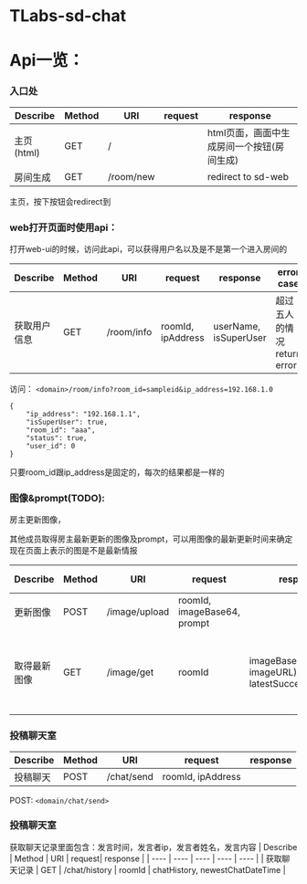 # TLabs-sd-chat

# Api一览：

### 入口处
| Describe |  Method  | URI | request| response |
| ---- | ---- | ---- | ---- | ---- |
| 主页(html) | GET | / |  | html页面，画面中生成房间一个按钮(房间生成) |
| 房间生成 | GET | /room/new |  | redirect to sd-web |

主页，按下按钮会redirect到


### web打开页面时使用api：

打开web-ui的时候，访问此api，可以获得用户名以及是不是第一个进入房间的

| Describe |  Method  | URI | request| response | error case |
| ---- | ---- | ---- | ---- | ---- | ---- |
| 获取用户信息 | GET | /room/info | roomId, ipAddress | userName, isSuperUser | 超过五人的情况return error |

访问： `<domain>/room/info?room_id=sampleid&ip_address=192.168.1.0`
```
{
    "ip_address": "192.168.1.1",
    "isSuperUser": true,
    "room_id": "aaa",
    "status": true,
    "user_id": 0
}
```
只要room_id跟ip_address是固定的，每次的结果都是一样的

### 图像&prompt(TODO):

房主更新图像，

其他成员取得房主最新更新的图像及prompt，可以用图像的最新更新时间来确定现在页面上表示的图是不是最新情报

| Describe |  Method  | URI | request| response | error case |
| ---- | ---- | ---- | ---- | ---- | ---- |
| 更新图像 | POST | /image/upload | roomId, imageBase64, prompt | | |
| 取得最新图像 | GET | /image/get | roomId | imageBase64(or imageURL), prompt, latestSuccessDateTime | 房间/图像记录不存在时 empty |

### 投稿聊天室
| Describe |  Method  | URI | request| response |
| ---- | ---- | ---- | ---- | ---- |
| 投稿聊天 | POST | /chat/send | roomId, ipAddress | |

POST: `<domain/chat/send>`



### 投稿聊天室
获取聊天记录里面包含：发言时间，发言者ip，发言者姓名，发言内容
| Describe |  Method  | URI | request| response |
| ---- | ---- | ---- | ---- | ---- |
| 获取聊天记录 | GET | /chat/history | roomId | chatHistory, newestChatDateTime |

